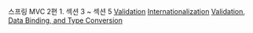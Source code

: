 스프링 MVC 2편
		1. 섹션 3 ~ 섹션 5
[Validation](https://docs.spring.io/spring-boot/docs/current/reference/html/io.html#io.validation)
[Internationalization](https://docs.spring.io/spring-boot/docs/current/reference/html/features.html#features.internationalization)
[Validation, Data Binding, and Type Conversion](https://docs.spring.io/spring-framework/reference/core/validation.html)
